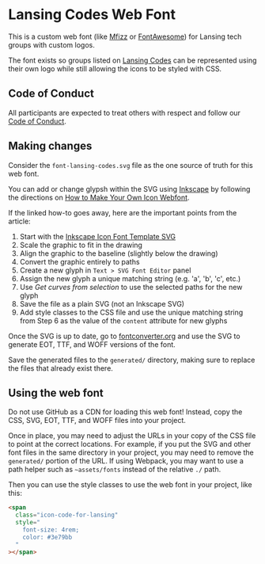 # Lansing Codes Web Font

This is a custom web font (like [Mfizz](http://fizzed.com/oss/font-mfizz) or
[FontAwesome](https://fontawesome.com/)) for Lansing tech groups with custom
logos.

The font exists so groups listed on [Lansing Codes](https://www.lansing.codes)
can be represented using their own logo while still allowing the icons to be
styled with CSS.

## Code of Conduct
All participants are expected to treat others with respect and follow our [Code of Conduct](https://www.lansing.codes/code-of-conduct/).

## Making changes

Consider the `font-lansing-codes.svg` file as the one source of truth for this
web font.

You can add or change glypsh within the SVG using
[Inkscape](https://inkscape.org/) by following the directions on
[How to Make Your Own Icon Webfont](https://www.webdesignerdepot.com/2012/01/how-to-make-your-own-icon-webfont/).

If the linked how-to goes away, here are the important points from
the article:

1. Start with the [Inkscape Icon Font Template SVG](https://github.com/Heydon/Community-Icon-Font/blob/master/resources/inkscape_iconfont_canvas_template.svg)
2. Scale the graphic to fit in the drawing
3. Align the graphic to the baseline (slightly below the drawing)
4. Convert the graphic entirely to paths
5. Create a new glyph in `Text > SVG Font Editor` panel
6. Assign the new glyph a unique matching string (e.g. 'a', 'b', 'c', etc.)
7. Use _Get curves from selection_ to use the selected paths for the new glyph
8. Save the file as a plain SVG (not an Inkscape SVG)
9. Add style classes to the CSS file and use the unique matching string from
   Step 6 as the value of the `content` attribute for new glyphs

Once the SVG is up to date, go to
[fontconverter.org](https://www.fontconverter.org/) and use the SVG to generate
EOT, TTF, and WOFF versions of the font.

Save the generated files to the `generated/` directory, making sure to replace
the files that already exist there.

## Using the web font

Do not use GitHub as a CDN for loading this web font! Instead, copy the CSS,
SVG, EOT, TTF, and WOFF files into your project.

Once in place, you may need to adjust the URLs in your copy of the CSS file to
point at the correct locations. For example, if you put the SVG and other font
files in the same directory in your project, you may need to remove the
`generated/` portion of the URL. If using Webpack, you may want to use a path
helper such as `~assets/fonts` instead of the relative `./` path.

Then you can use the style classes to use the web font in your project, like
this:

``` html
<span
  class="icon-code-for-lansing"
  style="
    font-size: 4rem;
    color: #3e79bb
  "
></span>
```

